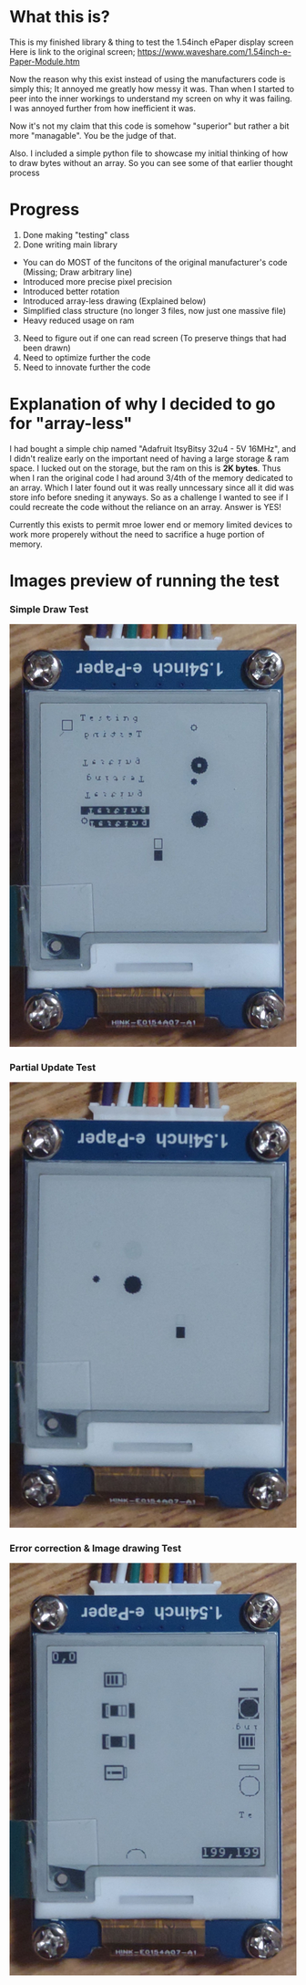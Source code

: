 # What this is?
This is my finished library & thing to test the 1.54inch ePaper display screen  
Here is link to the original screen; https://www.waveshare.com/1.54inch-e-Paper-Module.htm  
  
Now the reason why this exist instead of using the manufacturers code is simply this; It annoyed me greatly how messy it was. Than when I started to peer into the inner workings to understand my screen on why it was failing. I was annoyed further from how inefficient it was.  
  
Now it's not my claim that this code is somehow "superior" but rather a bit more "managable". You be the judge of that.  
  
Also. I included a simple python file to showcase my initial thinking of how to draw bytes without an array. So you can see some of that earlier thought process  
  
# Progress
1. Done making "testing" class  
2. Done writing main library  
  - You can do MOST of the funcitons of the original manufacturer's code  (Missing; Draw arbitrary line)  
  - Introduced more precise pixel precision  
  - Introduced better rotation  
  - Introduced array-less drawing (Explained below)  
  - Simplified class structure (no longer 3 files, now just one massive file)  
  - Heavy reduced usage on ram  
3. Need to figure out if one can read screen (To preserve things that had been drawn)  
4. Need to optimize further the code  
5. Need to innovate further the code  

# Explanation of why I decided to go for "array-less"
I had bought a simple chip named "Adafruit ItsyBitsy 32u4 - 5V 16MHz", and I didn't realize early on the important need of having a large storage & ram space. I lucked out on the storage, but the ram on this is **2K bytes**. Thus when I ran the original code I had around 3/4th of the memory dedicated to an array. Which I later found out it was really unncessary since all it did was store info before sneding it anyways. So as a challenge I wanted to see if I could recreate the code without the reliance on an array. Answer is YES!  

Currently this exists to permit mroe lower end or memory limited devices to work more properely without the need to sacrifice a huge portion of memory.
  
# Images preview of running the test  
### Simple Draw Test  
![drawing test](https://github.com/PhantomData87/Ambient-weather-station-hobby/blob/current/ePaper%20section/code/library/Basic%20drawing%20test.jpg)  
### Partial Update Test  
![partial update effect](https://github.com/PhantomData87/Ambient-weather-station-hobby/blob/current/ePaper%20section/code/library/Mini%20partial%20refresh.jpg)  
### Error correction & Image drawing Test  
![error correction cuts of image correctly](https://github.com/PhantomData87/Ambient-weather-station-hobby/blob/current/ePaper%20section/code/library/Drawing%20images%20and%20error%20correction.jpg)  
